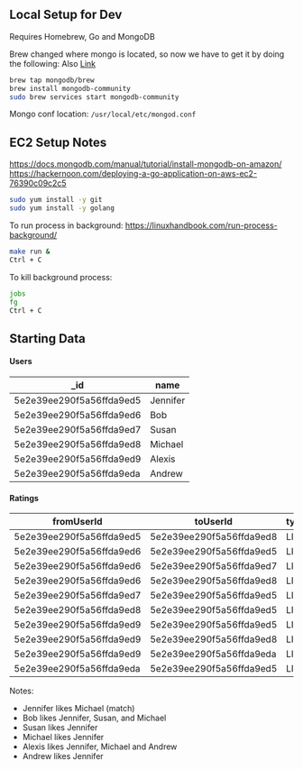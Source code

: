 
## Local Setup for Dev

Requires Homebrew, Go and MongoDB

Brew changed where mongo is located, so now we have to get it 
by doing the following:
Also [Link](https://github.com/mongodb/homebrew-brew)
```bash
brew tap mongodb/brew
brew install mongodb-community
sudo brew services start mongodb-community
```

Mongo conf location:
`/usr/local/etc/mongod.conf`



## EC2 Setup Notes

https://docs.mongodb.com/manual/tutorial/install-mongodb-on-amazon/
https://hackernoon.com/deploying-a-go-application-on-aws-ec2-76390c09c2c5


```bash
sudo yum install -y git
sudo yum install -y golang
```

To run process in background:
https://linuxhandbook.com/run-process-background/
```bash
make run &
Ctrl + C
```

To kill background process:
```bash
jobs
fg
Ctrl + C
```

## Starting Data
#### Users

| _id                      | name     |
| ------------------------ | -------- |
| 5e2e39ee290f5a56ffda9ed5 | Jennifer |
| 5e2e39ee290f5a56ffda9ed6 | Bob      |
| 5e2e39ee290f5a56ffda9ed7 | Susan    |
| 5e2e39ee290f5a56ffda9ed8 | Michael  |
| 5e2e39ee290f5a56ffda9ed9 | Alexis   |
| 5e2e39ee290f5a56ffda9eda | Andrew   |

#### Ratings
| fromUserId               | toUserId                 | type |
| ------------------------ | ------------------------ | ---- |
| 5e2e39ee290f5a56ffda9ed5 | 5e2e39ee290f5a56ffda9ed8 | LIKE |
| 5e2e39ee290f5a56ffda9ed6 | 5e2e39ee290f5a56ffda9ed5 | LIKE |
| 5e2e39ee290f5a56ffda9ed6 | 5e2e39ee290f5a56ffda9ed7 | LIKE |
| 5e2e39ee290f5a56ffda9ed6 | 5e2e39ee290f5a56ffda9ed8 | LIKE |
| 5e2e39ee290f5a56ffda9ed7 | 5e2e39ee290f5a56ffda9ed5 | LIKE |
| 5e2e39ee290f5a56ffda9ed8 | 5e2e39ee290f5a56ffda9ed5 | LIKE |
| 5e2e39ee290f5a56ffda9ed9 | 5e2e39ee290f5a56ffda9ed5 | LIKE |
| 5e2e39ee290f5a56ffda9ed9 | 5e2e39ee290f5a56ffda9ed8 | LIKE |
| 5e2e39ee290f5a56ffda9ed9 | 5e2e39ee290f5a56ffda9eda | LIKE |
| 5e2e39ee290f5a56ffda9eda | 5e2e39ee290f5a56ffda9ed5 | LIKE |

Notes:
* Jennifer likes Michael (match)
* Bob likes Jennifer, Susan, and Michael
* Susan likes Jennifer
* Michael likes Jennifer
* Alexis likes Jennifer, Michael and Andrew
* Andrew likes Jennifer

